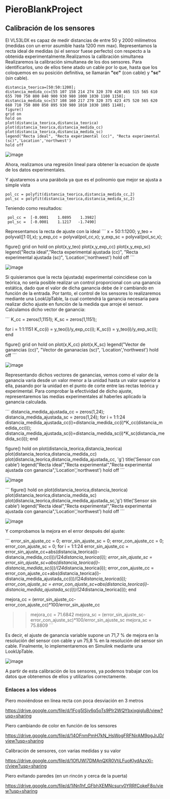 # PieroBlankProject

## Calibración de los sensores
El VL53L0X es capaz de medir distancias de entre 50 y 2000 milímetros (medidas con un error asumible hasta 1200 mm max).
Representamos la recta ideal de medidas (si el sensor fuese perfecto) con respecto a la obtenida experimentalmente.Realizamos la calibración simultanea 
Realizaremos la calibración simultanea de los dos sensores. Para identificarlos, uno de ellos tiene atado un cable por lo que, hasta que los coloquemos en su posición definitiva, se llamarán **"cc"** (con cable) y **"sc"** (sin cable).
```
distancia_teorica=[50:50:1200];
distancia_medida_cc=[55 107 158 214 274 320 370 420 465 515 565 610 655 700 750 800 840 900 930 980 1000 1030 1100 1150];
distancia_medida_sc=[57 108 160 217 270 320 375 423 475 520 565 620 660 710 750 800 850 895 930 980 1010 1030 1085 1140];
figure()
grid on
hold on
plot(distancia_teorica,distancia_teorica)
plot(distancia_teorica,distancia_medida_cc)
plot(distancia_teorica,distancia_medida_sc)
legend("Recta ideal", "Recta experimental (cc)", "Recta experimental (sc)",'Location','northwest')
hold off
```

![image](https://github.com/Escuela-de-Ingenierias-Industriales/LaboratorioRobotica-lr2023grupo31/assets/145780547/6aa805ec-7f3c-45c9-a80d-fca415e16025)


Ahora, realizamos una regresión lineal para obtener la ecuacion de ajuste de los datos experimentales.

Y ajustaremos a una parábola ya que es el polinomio que mejor se ajusta a simple vista
```
pol_cc = polyfit(distancia_teorica,distancia_medida_cc,2)
pol_sc = polyfit(distancia_teorica,distancia_medida_sc,2) 
```
Teniendo como resultados:
```
 pol_cc =  [-0.0001    1.0895    1.3982]
 pol_sc =  [-0.0001    1.1217   -1.7490]

```


Representamos la recta de ajuste con la ideal
´´´
x = 50:1:1200;
y_teo = polyval([1 0],x);
y_exp_cc = polyval(pol_cc,x);
y_exp_sc = polyval(pol_sc,x);

figure()
grid on
hold on
plot(x,y_teo)
plot(x,y_exp_cc)
plot(x,y_exp_sc)
legend("Recta ideal","Recta experimental ajustada (cc)", "Recta experimental ajustada (sc)", 'Location','northwest')
hold off
´´´

![image](https://github.com/Escuela-de-Ingenierias-Industriales/LaboratorioRobotica-lr2023grupo31/assets/145780547/52b91b0d-9681-4d2c-a533-42190ba50f21)

 

Si quisieramos que la recta (ajustada) experimental coincidiese con la teórica, no sería posible realizar un control proporcional con una ganancia estática, dado que el valor de dicha ganancia debe de ir cambiando en función de la entrada. Por tanto, el control de los sensores lo realizaremos mediante una LookUpTable, la cual contendrá la ganancia necesaria para realizar dicho ajuste en función de la medida que arroje el sensor. Calculamos dicho vector de ganancia:


´´´
K_cc = zeros(1,1151);
K_sc = zeros(1,1151);

for i = 1:1:1151
    K_cc(i) = y_teo(i)/y_exp_cc(i);
    K_sc(i) = y_teo(i)/y_exp_sc(i);
end

figure()
grid on
hold on
plot(x,K_cc)
plot(x,K_sc)
legend("Vector de ganancias (cc)", "Vector de gananacias (sc)", 'Location','northwest')
hold off
´´´


![image](https://github.com/Escuela-de-Ingenierias-Industriales/LaboratorioRobotica-lr2023grupo31/assets/145780547/09ddd94d-86fa-4323-a6a8-9893ad215d7b)



Representando dichos vectores de ganancias, vemos como el valor de la ganancia varía desde un valor menor a la unidad hasta un valor superior a ella, pasando por la unidad en el punto de corte entre las rectas teórica y experimental. Para comprobar la efectividad de dicho ajuste, representaremos las medias experimentales al haberles aplicado la ganancia calculada.

´´´
distancia_medida_ajustada_cc = zeros(1,24);
distancia_medida_ajustada_sc = zeros(1,24);
for i = 1:1:24
    distancia_medida_ajustada_cc(i)=distancia_medida_cc(i)*K_cc(distancia_medida_cc(i));
    distancia_medida_ajustada_sc(i)=distancia_medida_sc(i)*K_sc(distancia_medida_sc(i));
end

figure()
hold on
plot(distancia_teorica,distancia_teorica)
plot(distancia_teorica,distancia_medida_cc)
plot(distancia_teorica,distancia_medida_ajustada_cc, 'g')
title('Sensor con cable')
legend("Recta ideal","Recta experimental","Recta experimental ajustada con ganancia",'Location','northwest')
hold off
´´´

![image](https://github.com/Escuela-de-Ingenierias-Industriales/LaboratorioRobotica-lr2023grupo31/assets/145780547/75e6c337-734b-4f53-8d98-7241564f5ffe)


´´´
figure()
hold on
plot(distancia_teorica,distancia_teorica)
plot(distancia_teorica,distancia_medida_sc)
plot(distancia_teorica,distancia_medida_ajustada_sc,'g')
title('Sensor sin cable')
legend("Recta ideal","Recta experimental","Recta experimental ajustada con ganancia",'Location','northwest')
hold off
´´´

![image](https://github.com/Escuela-de-Ingenierias-Industriales/LaboratorioRobotica-lr2023grupo31/assets/145780547/62d96b0d-65e6-4b28-a620-81f712c051c2)



Y comprobamos la mejora en el error después del ajuste:

´´´
error_sin_ajuste_cc = 0; error_sin_ajuste_sc = 0;
error_con_ajuste_cc = 0; error_con_ajuste_sc = 0;
for i = 1:1:24
    error_sin_ajuste_cc = error_sin_ajuste_cc+abs(distancia_teorica(i)-distancia_medida_cc(i))/(24*distancia_teorica(i));
    error_sin_ajuste_sc = error_sin_ajuste_sc+abs(distancia_teorica(i)-distancia_medida_sc(i))/(24*distancia_teorica(i));
    error_con_ajuste_cc = error_con_ajuste_cc+abs(distancia_teorica(i)-distancia_medida_ajustada_cc(i))/(24*distancia_teorica(i));
    error_con_ajuste_sc = error_con_ajuste_sc+abs(distancia_teorica(i)-distancia_medida_ajustada_sc(i))/(24*distancia_teorica(i));
end

mejora_cc = (error_sin_ajuste_cc-error_con_ajuste_cc)*100/error_sin_ajuste_cc
 >> mejora_cc = 71.6842
mejora_sc = (error_sin_ajuste_sc-error_con_ajuste_sc)*100/error_sin_ajuste_sc
 >> mejora_sc = 75.8809
´´´

Es decir, el ajuste de ganancia variable supone un 71,7 % de mejora en la resolución del sensor con cable y un 75,8 % en la resolución del sensor sin cable.
Finalmente, lo implementaremos en Simulink mediante una LookUpTable.


![image](https://github.com/Escuela-de-Ingenierias-Industriales/LaboratorioRobotica-lr2023grupo31/assets/145780547/1f3e17a9-af00-48bd-961b-2eaa2de85a47)


A partir de esta calibración de los sensores, ya podemos trabajar con los datos que obtenemos de ellos y utilizarlos correctamente.

### Enlaces a los videos

 Piero moviéndose en línea recta con poca desviación en 3 metros
 
   https://drive.google.com/file/d/1Fcg5lSjv6q5oTs9PIr2WQYbxixgjgluB/view?usp=sharing
   
 Piero cambiando de color en función de los sensores
 
   https://drive.google.com/file/d/14OFnmPmH7kN_HsWogFRFNirAM9pgJrJD/view?usp=sharing
   
 Calibración de sensores, con varias medidas y su valor
 
   https://drive.google.com/file/d/1OfUWI7DMAnQXR0VtjLFuoKIydAzxXi-r/view?usp=sharing
   
 Piero evitando paredes (en un rincón y cerca de la puerta)
 
   https://drive.google.com/file/d/1iNn1hf_GFbhXEMNcsurv0YRRfCokeF8o/view?usp=sharing
